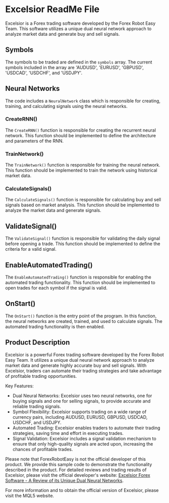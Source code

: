 # Excelsior ReadMe File

Excelsior is a Forex trading software developed by the Forex Robot Easy Team. This software utilizes a unique dual neural network approach to analyze market data and generate buy and sell signals. 

## Symbols

The symbols to be traded are defined in the `symbols` array. The current symbols included in the array are 'AUDUSD', 'EURUSD', 'GBPUSD', 'USDCAD', 'USDCHF', and 'USDJPY'. 

## Neural Networks

The code includes a `NeuralNetwork` class which is responsible for creating, training, and calculating signals using the neural networks.

### CreateRNN()

The `CreateRNN()` function is responsible for creating the recurrent neural network. This function should be implemented to define the architecture and parameters of the RNN.

### TrainNetwork()

The `TrainNetwork()` function is responsible for training the neural network. This function should be implemented to train the network using historical market data.

### CalculateSignals()

The `CalculateSignals()` function is responsible for calculating buy and sell signals based on market analysis. This function should be implemented to analyze the market data and generate signals.

## ValidateSignal()

The `ValidateSignal()` function is responsible for validating the daily signal before opening a trade. This function should be implemented to define the criteria for a valid signal.

## EnableAutomatedTrading()

The `EnableAutomatedTrading()` function is responsible for enabling the automated trading functionality. This function should be implemented to open trades for each symbol if the signal is valid.

## OnStart()

The `OnStart()` function is the entry point of the program. In this function, the neural networks are created, trained, and used to calculate signals. The automated trading functionality is then enabled.

## Product Description

Excelsior is a powerful Forex trading software developed by the Forex Robot Easy Team. It utilizes a unique dual neural network approach to analyze market data and generate highly accurate buy and sell signals. With Excelsior, traders can automate their trading strategies and take advantage of profitable trading opportunities.

Key Features:
- Dual Neural Networks: Excelsior uses two neural networks, one for buying signals and one for selling signals, to provide accurate and reliable trading signals.
- Symbol Flexibility: Excelsior supports trading on a wide range of currency pairs, including AUDUSD, EURUSD, GBPUSD, USDCAD, USDCHF, and USDJPY.
- Automated Trading: Excelsior enables traders to automate their trading strategies, saving time and effort in executing trades.
- Signal Validation: Excelsior includes a signal validation mechanism to ensure that only high-quality signals are acted upon, increasing the chances of profitable trades.

Please note that ForexRobotEasy is not the official developer of this product. We provide this sample code to demonstrate the functionality described in the product. For detailed reviews and trading results of Excelsior, please visit the official developer's website: [Excelsior Forex Software - A Review of its Unique Dual Neural Networks](https://forexroboteasy.com/forex-robot-review/excelsior-forex-software-a-review-of-its-unique-dual-neural-networks/).

For more information and to obtain the official version of Excelsior, please visit the MQL5 website.

